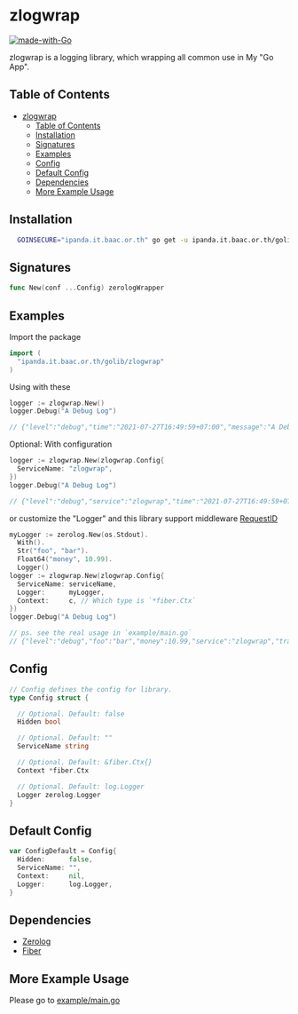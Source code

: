 # zlogwrap

[![made-with-Go](https://img.shields.io/badge/Made%20with-Go-1f425f.svg)](http://golang.org)

zlogwrap is a logging library, which wrapping all common use in My "Go App".

## Table of Contents

- [zlogwrap](#zlogwrap)
  - [Table of Contents](#table-of-contents)
  - [Installation](#installation)
  - [Signatures](#signatures)
  - [Examples](#examples)
  - [Config](#config)
  - [Default Config](#default-config)
  - [Dependencies](#dependencies)
  - [More Example Usage](#more-example-usage)

## Installation

```bash
  GOINSECURE="ipanda.it.baac.or.th" go get -u ipanda.it.baac.or.th/golib/zlogwrap
```

## Signatures

```go
func New(conf ...Config) zerologWrapper
```

## Examples

Import the package

```go
import (
  "ipanda.it.baac.or.th/golib/zlogwrap"
)
```

Using with these

```go
logger := zlogwrap.New()
logger.Debug("A Debug Log")

// {"level":"debug","time":"2021-07-27T16:49:59+07:00","message":"A Debug Log"}
```

Optional: With configuration

```go
logger := zlogwrap.New(zlogwrap.Config{
  ServiceName: "zlogwrap",
})
logger.Debug("A Debug Log")

// {"level":"debug","service":"zlogwrap","time":"2021-07-27T16:49:59+07:00","message":"A Debug Log"}
```

or customize the "Logger" and this library support middleware [RequestID](https://github.com/gofiber/docs/blob/master/api/middleware/requestid.md)

```go
myLogger := zerolog.New(os.Stdout).
  With().
  Str("foo", "bar").
  Float64("money", 10.99).
  Logger()
logger := zlogwrap.New(zlogwrap.Config{
  ServiceName: serviceName,
  Logger:      myLogger,
  Context:     c, // Which type is `*fiber.Ctx`
})
logger.Debug("A Debug Log")

// ps. see the real usage in `example/main.go`
// {"level":"debug","foo":"bar","money":10.99,"service":"zlogwrap","transaction_id":"b91f468c-c608-4729-88d8-9a12c951c31a","url":"/","message":"A Debug Log"}
```

## Config

```go
// Config defines the config for library.
type Config struct {

  // Optional. Default: false
  Hidden bool

  // Optional. Default: ""
  ServiceName string

  // Optional. Default: &fiber.Ctx{}
  Context *fiber.Ctx

  // Optional. Default: log.Logger
  Logger zerolog.Logger
}
```

## Default Config

```go
var ConfigDefault = Config{
  Hidden:      false,
  ServiceName: "",
  Context:     nil,
  Logger:      log.Logger,
}
```

## Dependencies

- [Zerolog](https://github.com/rs/zerolog)
- [Fiber](https://github.com/gofiber/fiber)

## More Example Usage

Please go to [example/main.go](./example/main.go)

